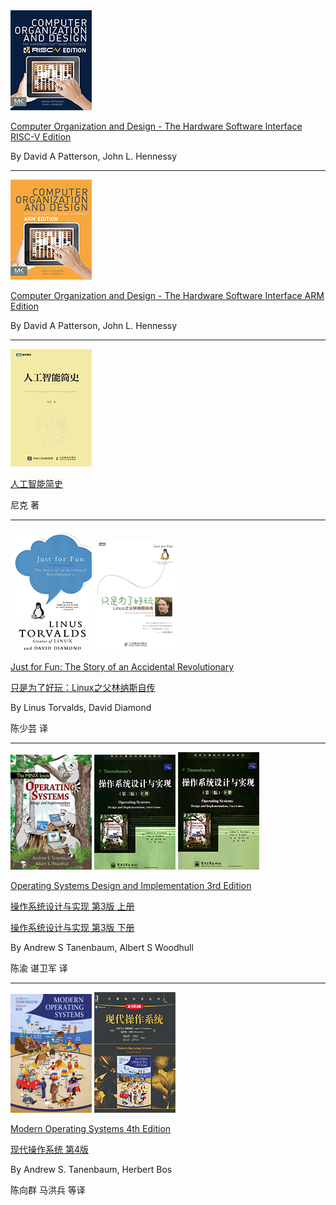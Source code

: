 <img src="./covers/Computer-Organization-and-Design-The-Hardware-Software-Interface-RISC-V-Edition.jpg">

[Computer Organization and Design - The Hardware Software Interface RISC-V Edition](./books/Computer-Organization-and-Design-The-Hardware-Software-Interface-RISC-V-Edition.pdf)

By David A Patterson, John L. Hennessy

---

<img src="./covers/Computer-Organization-and-Design-The-Hardware-Software-Interface-ARM-Edition.jpg">

[Computer Organization and Design - The Hardware Software Interface ARM Edition](./books/Computer-Organization-and-Design-The-Hardware-Software-Interface-ARM-Edition.pdf)

By David A Patterson, John L. Hennessy

---

<img src="./covers/人工智能简史.jpg">

[人工智能简史](./books/人工智能简史.pdf)

尼克 著

---

<img src="./covers/Just-for-fun-The-Story-of-an-Accidental-Revolutionary.jpg"> <img src="./covers/只是为了好玩Linux之父林纳斯自传.jpg">

[Just for Fun: The Story of an Accidental Revolutionary](./books/Just-for-fun-The-Story-of-an-Accidental-Revolutionary.pdf)

[只是为了好玩：Linux之父林纳斯自传](./books/只是为了好玩Linux之父林纳斯自传.pdf)

By Linus Torvalds, David Diamond

陈少芸 译

---

<img src="./covers/Operating-Systems-Design-and-Implementation-3rd-Edition.jpg"> <img src="./covers/操作系统设计与实现第3版上册.jpg"> <img src="./covers/操作系统设计与实现第3版下册.jpg">

[Operating Systems Design and Implementation 3rd Edition](./books/Operating-Systems-Design-and-Implementation-3rd-Edition.pdf)

[操作系统设计与实现 第3版 上册](./books/操作系统设计与实现第3版上册.pdf)

[操作系统设计与实现 第3版 下册](./books/操作系统设计与实现第3版下册.pdf)

By Andrew S Tanenbaum, Albert S Woodhull

陈渝 谌卫军 译

---

<img src="./covers/Modern-Operating-Systems-4th-Edition.jpg"> <img src="./covers/现代操作系统第4版.jpg">

[Modern Operating Systems 4th Edition](./books/Modern-Operating-Systems-4th-Edition.pdf)

[现代操作系统 第4版](./books/现代操作系统第4版.pdf)

By Andrew S. Tanenbaum, Herbert Bos

陈向群 马洪兵 等译